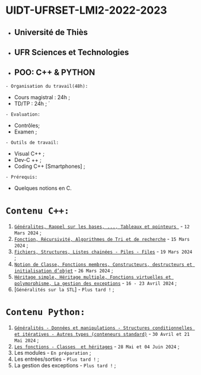 # UIDT-UFRSET-LMI2-2022-2023
 * ##  Université de Thiès 
 * ##  UFR Sciences et Technologies 
 * ##  POO: C++ & PYTHON
 
 ``` - Organisation du travail(48h): ```
 * Cours magistral : 24h ;
 * TD/TP : 24h ; ́
 
``` - Evaluation: ```
 * Contrôles;
 * Examen ;
 
``` - Outils de travail: ```
 * Visual C++ ;
 * Dev-C ++ ;
 * Coding C++ [Smartphones] ;
   
``` - Prérequis: ```
 * Quelques notions en C.
 
 # ``` Contenu C++: ```
 1. [`Généralites, Rappel sur les bases, ..., Tableaux et pointeurs `](https://github.com/pape-barro/L2-LMI/blob/main/cours-23-p1.pdf) - ``` 12 Mars 2024 ``` ;
 2. [`Fonction, Récursivité, Algorithmes de Tri et de recherche`](https://github.com/pape-barro/L2-LMI/blob/main/cours-23-p2.pdf) - ``` 15 Mars 2024 ``` ;
 3. [`Fichiers, Structures, Listes chainées - Piles - Files`](https://github.com/pape-barro/L2-LMI/blob/main/cours-23-p3.pdf) - ``` 19 Mars 2024 ``` ;
 4. [`Notion de Classe, Fonctions membres, Constructeurs, destructeurs et initialisation d’objet`](https://github.com/pape-barro/L2-LMI/blob/main/cours-23-p4.pdf) - ``` 26 Mars 2024 ``` ;
 5. [`Héritage simple, Héritage multiple, Fonctions virtuelles et polymorphisme, La gestion des exceptions`](https://github.com/pape-barro/L2-LMI/blob/main/cours-23-p5.pdf) - ``` 16 - 23 Avril 2024 ``` ;
 7. [`Généralités sur la STL`] - ``` Plus tard ! ``` ;

 # ``` Contenu Python: ```
 1. [`Généralités - Données et manipulations - Structures conditionnelles et itératives - Autres types (conteneurs standard)`](https://github.com/pape-barro/L2-LMI/blob/main/cours-py-23-p6.pdf) - ``` 30 Avril et 21 Mai 2024 ``` ;
2. [`Les fonctions - Classes  et héritages`](https://github.com/pape-barro/L2-LMI/blob/main/cours-py-23-p7.pdf) - ``` 28 Mai et 04 Juin 2024 ``` ;
3. Les modules - ``` En préparation ``` ;
4. Les entrées/sorties - ``` Plus tard ! ``` ;
4. La gestion des exceptions - ``` Plus tard ! ``` ;

 
